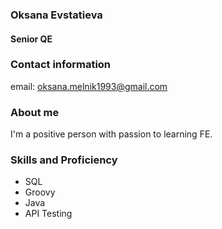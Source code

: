 ### Oksana Evstatieva
#### Senior QE
### Contact information
email: oksana.melnik1993@gmail.com
### About me
I'm a positive person with passion to learning FE.
### Skills and Proficiency
* SQL
* Groovy
* Java
* API Testing
